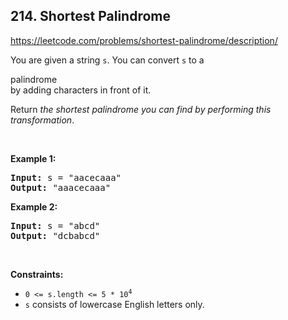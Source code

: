## 214. Shortest Palindrome

<https://leetcode.com/problems/shortest-palindrome/description/>

<div class="elfjS" data-track-load="description_content"><p>You are given a string <code>s</code>. You can convert <code>s</code> to a <span data-keyword="palindrome-string" class=" cursor-pointer relative text-dark-blue-s text-sm"><div class="popover-wrapper inline-block" data-headlessui-state=""><div><div aria-expanded="false" data-headlessui-state="" id="headlessui-popover-button-:r1c:"><div>palindrome</div></div><div style="position: fixed; z-index: 40; inset: 0px auto auto 0px; transform: translate(365px, 183px);"></div></div></div></span> by adding characters in front of it.</p>

<p>Return <em>the shortest palindrome you can find by performing this transformation</em>.</p>

<p>&nbsp;</p>
<p><strong class="example">Example 1:</strong></p>
<pre><strong>Input:</strong> s = "aacecaaa"
<strong>Output:</strong> "aaacecaaa"
</pre><p><strong class="example">Example 2:</strong></p>
<pre><strong>Input:</strong> s = "abcd"
<strong>Output:</strong> "dcbabcd"
</pre>
<p>&nbsp;</p>
<p><strong>Constraints:</strong></p>

<ul>
 <li><code>0 &lt;= s.length &lt;= 5 * 10<sup>4</sup></code></li>
 <li><code>s</code> consists of lowercase English letters only.</li>
</ul>
</div>

